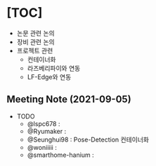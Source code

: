 # [TOC]
- 논문 관련 논의
- 장비 관련 논의
- 프로젝트 관련
  - 컨테이너화
  - 라즈베리파이와 연동 
  - LF-Edge와 연동

## Meeting Note (2021-09-05)
- TODO
  - @lspc678 : 
  - @Ryumaker : 
  - @Seunghui98 : Pose-Detection 컨테이너화 
  - @woniiiii : 
  - @smarthome-hanium : 
